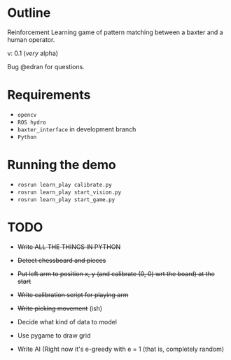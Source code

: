 Outline
=======

Reinforcement Learning game of pattern matching between a baxter and a human operator.

v: 0.1 (*very* alpha)

Bug @edran for questions.

Requirements
============

* `opencv`
* `ROS hydro`
* `baxter_interface` in development branch
* `Python`

Running the demo
================

* `rosrun learn_play calibrate.py`
* `rosrun learn_play start_vision.py`
* `rosrun learn_play start_game.py`

TODO
====

* ~~Write ALL THE THINGS IN PYTHON~~

* ~~Detect chessboard and pieces~~

* ~~Put left arm to position x, y (and calibrate (0, 0) wrt the board) at the start~~

* ~~Write calibration script for playing arm~~

* ~~Write picking movement~~ (ish)

* Decide what kind of data to model

* Use pygame to draw grid

* Write AI (Right now it's e-greedy with e = 1 (that is, completely random)
